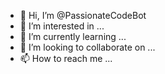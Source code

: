 - 👋 Hi, I’m @PassionateCodeBot
- 👀 I’m interested in ...
- 🌱 I’m currently learning ...
- 💞️ I’m looking to collaborate on ...
- 📫 How to reach me ...

<!---
PassionateCodeBot/PassionateCodeBot is a ✨ special ✨ repository because its `README.md` (this file) appears on your GitHub profile.
You can click the Preview link to take a look at your changes.
--->
